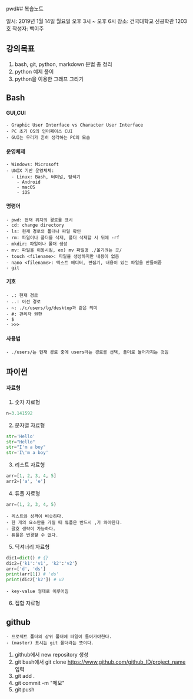 pwd## 복습노트

일시: 2019년 1월 14일 월요일 오후 3시 ~ 오후 6시
장소: 건국대학교 신공학관 1203호
작성자: 백이주

## 강의목표

1. bash, git, python, markdown 문법 총 정리
2. python 예제 풀이
3. python을 이용한 그래프 그리기


## Bash

#### GUI,CUI
    - Graphic User Interface vs Character User Interface
    - PC 초기 OS의 인터페이스 CUI
    - GUI는 우리가 흔히 생각하는 PC의 모습

#### 운영체제 
    - Windows: Microsoft
    - UNIX 기반 운영체체: 
      - Linux: Bash, 터미널, 탐색기 
        - Android
        - macOS
        - iOS

####  명령어
    - pwd: 현재 위치의 경로를 표시
    - cd: change directory
    - ls: 현재 경로의 폴더나 파일 확인
    - rm: 파일이나 폴더를 삭제, 폴더 삭제할 시 뒤에 -rf
    - mkdir: 파일이나 폴더 생성
    - mv: 파일을 이동시킴, ex) mv 파일명 ./옮기려는 곳/
    - touch <filename>: 파일을 생성하지만 내용이 없음
    - nano <filename>: 텍스트 에디터, 편집기, 내용이 있는 파일을 만들어줌
    - git

#### 기호
    - .: 현재 경로
    - ..: 이전 경로
    - ~: ./c/users/lg/desktop과 같은 의미
    - #: 관리자 권한
    - $
    - >>>

#### 사용법
    - ./users/는 현재 경로 중에 users라는 경로를 선택, 폴더로 들어가지는 것임


## 파이썬

#### 자료형

1. 숫자 자료형

```python
n=3.141592
```

2. 문자열 자료형
   
```python
str='Hello'
str="Hello"
str="I'm a boy"
str='I\'m a boy'
```

3. 리스트 자료형
   
```python
arr=[1, 2, 3, 4, 5]
arr2=['a', 'e']
```

4. 튜플 자료형
   
```python
arr=(1, 2, 3, 4, 5)
```
    - 리스트와 성격이 비슷하다.
    - 한 개의 요소만을 가질 때 튜플은 반드시 ,가 와야한다.
    - 괄호 생략이 가능하다.
    - 튜플은 변경할 수 없다.
  
5. 딕셔너리 자료형
    
```python
dic1=dict() # {}
dic2={'k1':'v1', 'k2':'v2'}
arr=['d', 'ds']
print(arr[1]) # 'ds'
print(dic2['k2']) # v2
```
    - key-value 형태로 이루어짐

6. 집합 자료형
  

## github

    - 프로젝트 폴더의 상위 폴더에 파일이 들어가야한다.
    - (master) 표시는 git 폴더라는 뜻이다.
  
1. github에서 new repository 생성
2. git bash에서 git clone https://www.github.com/github_ID/project_name 입력
3. git add .
4. git commit -m "메모"
5. git push



